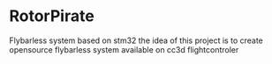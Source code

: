# RotorPirate
Flybarless system based on stm32
the idea of this project is to create opensource flybarless system available on cc3d flightcontroler
